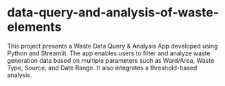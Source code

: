 # data-query-and-analysis-of-waste-elements
This project presents a Waste Data Query &amp; Analysis App developed using Python and Streamlit. The app enables users to filter and analyze waste generation data based on multiple parameters such as Ward/Area, Waste Type, Source, and Date Range. It also integrates a threshold-based analysis.

